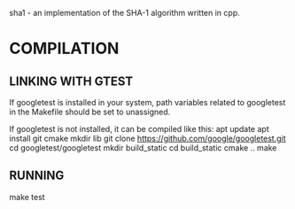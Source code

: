 sha1 - an implementation of the SHA-1 algorithm written in cpp.

# COMPILATION

## LINKING WITH GTEST

If googletest is installed in your system, path variables related to 
googletest in the Makefile should be set to unassigned.

If googletest is not installed, it can be compiled like this:
apt update
apt install git cmake
mkdir lib
git clone https://github.com/google/googletest.git
cd googletest/googletest
mkdir build_static
cd build_static
cmake ..
make

## RUNNING

make test

